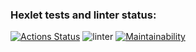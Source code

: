 ### Hexlet tests and linter status:
[![Actions Status](https://github.com/avkapitanov/frontend-project-lvl1/workflows/hexlet-check/badge.svg)](https://github.com/avkapitanov/frontend-project-lvl1/actions)
![linter](https://github.com/avkapitanov/frontend-project-lvl1/workflows/linter/badge.svg)
[![Maintainability](https://api.codeclimate.com/v1/badges/a99a88d28ad37a79dbf6/maintainability)](https://codeclimate.com/github/codeclimate/codeclimate/maintainability)